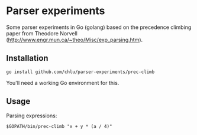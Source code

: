 Parser experiments
==================

Some parser experiments in Go (golang) based on the precedence climbing paper from Theodore Norvell (http://www.engr.mun.ca/~theo/Misc/exp_parsing.htm).

Installation
------------

    go install github.com/chlu/parser-experiments/prec-climb

You'll need a working Go environment for this.

Usage
-----

Parsing expressions:

    $GOPATH/bin/prec-climb "x + y * (a / 4)"
